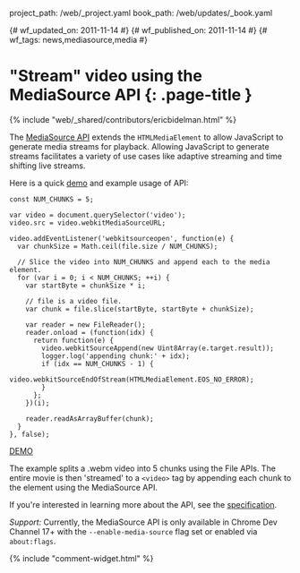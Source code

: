 project_path: /web/_project.yaml
book_path: /web/updates/_book.yaml

{# wf_updated_on: 2011-11-14 #}
{# wf_published_on: 2011-11-14 #}
{# wf_tags: news,mediasource,media #}

# "Stream" video using the MediaSource API {: .page-title }

{% include "web/_shared/contributors/ericbidelman.html" %}


The [MediaSource API](https://developer.mozilla.org/en-US/docs/Web/API/MediaSource) extends the `HTMLMediaElement` to allow JavaScript to generate media streams for playback. Allowing JavaScript to generate streams facilitates a variety of use cases like adaptive streaming and time shifting live streams.

Here is a quick [demo](http://html5-demos.appspot.com/static/media-source.html) and example usage of API:


    const NUM_CHUNKS = 5;
    
    var video = document.querySelector('video');
    video.src = video.webkitMediaSourceURL;
    
    video.addEventListener('webkitsourceopen', function(e) {
      var chunkSize = Math.ceil(file.size / NUM_CHUNKS);
    
      // Slice the video into NUM_CHUNKS and append each to the media element.
      for (var i = 0; i < NUM_CHUNKS; ++i) {
        var startByte = chunkSize * i;
    
        // file is a video file.
        var chunk = file.slice(startByte, startByte + chunkSize);
    
        var reader = new FileReader();
        reader.onload = (function(idx) {
          return function(e) {
            video.webkitSourceAppend(new Uint8Array(e.target.result));
            logger.log('appending chunk:' + idx);
            if (idx == NUM_CHUNKS - 1) {
              video.webkitSourceEndOfStream(HTMLMediaElement.EOS_NO_ERROR);
            }
          };
        })(i);
    
        reader.readAsArrayBuffer(chunk);
      }
    }, false);
    

[DEMO](http://html5-demos.appspot.com/static/media-source.html)

The example splits a .webm video into 5 chunks using the File APIs. The entire movie is then 'streamed' to a `<video>` tag by appending each chunk to the element using the MediaSource API.

If you're interested in learning more about the API, see the [specification](http://html5-mediasource-api.googlecode.com/svn/trunk/draft-spec/mediasource-draft-spec.html).

*Support:* Currently, the MediaSource API is only available in Chrome Dev Channel 17+ with the `--enable-media-source` flag set or enabled via `about:flags`.


{% include "comment-widget.html" %}
